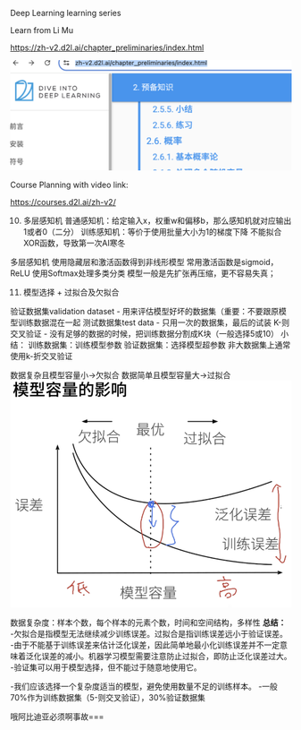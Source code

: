 Deep Learning learning series

Learn from Li Mu

https://zh-v2.d2l.ai/chapter_preliminaries/index.html

![alt text](image.png)

Course Planning with video link:

https://courses.d2l.ai/zh-v2/


10. 多层感知机
普通感知机：给定输入x，权重w和偏移b，那么感知机就对应输出1或者0（二分）
训练感知机：等价于使用批量大小为1的梯度下降
不能拟合XOR函数，导致第一次AI寒冬

多层感知机
使用隐藏层和激活函数得到非线形模型
常用激活函数是sigmoid，ReLU
使用Softmax处理多类分类
模型一般是先扩张再压缩，更不容易失真；

11. 模型选择 + 过拟合及欠拟合

验证数据集validation dataset - 用来评估模型好坏的数据集（重要：不要跟原模型训练数据混在一起
测试数据集test data - 只用一次的数据集，最后的试装
K-则交叉验证 - 没有足够的数据的时候，把训练数据分割成K块（一般选择5或10）
小结：
训练数据集：训练模型参数
验证数据集：选择模型超参数
非大数据集上通常使用k-折交叉验证

数据复杂且模型容量小->欠拟合
数据简单且模型容量大->过拟合
![](image-1.png)

数据复杂度：样本个数，每个样本的元素个数，时间和空间结构，多样性
**总结：**
-欠拟合是指模型无法继续减少训练误差。过拟合是指训练误差远小于验证误差。
-由于不能基于训练误差来估计泛化误差，因此简单地最小化训练误差并不一定意味着泛化误差的减小。机器学习模型需要注意防止过拟合，即防止泛化误差过大。
-验证集可以用于模型选择，但不能过于随意地使用它。

-我们应该选择一个复杂度适当的模型，避免使用数量不足的训练样本。
-一般70%作为训练数据集（5-则交叉验证），30%验证数据集


哦阿比迪亚必须啊事故===